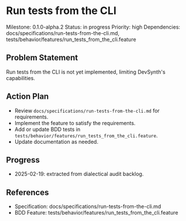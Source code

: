 # Run tests from the CLI
Milestone: 0.1.0-alpha.2
Status: in progress
Priority: high
Dependencies: docs/specifications/run-tests-from-the-cli.md, tests/behavior/features/run_tests_from_the_cli.feature

## Problem Statement
Run tests from the CLI is not yet implemented, limiting DevSynth's capabilities.


## Action Plan
- Review `docs/specifications/run-tests-from-the-cli.md` for requirements.
- Implement the feature to satisfy the requirements.
- Add or update BDD tests in `tests/behavior/features/run_tests_from_the_cli.feature`.
- Update documentation as needed.

## Progress
- 2025-02-19: extracted from dialectical audit backlog.

## References
- Specification: docs/specifications/run-tests-from-the-cli.md
- BDD Feature: tests/behavior/features/run_tests_from_the_cli.feature
